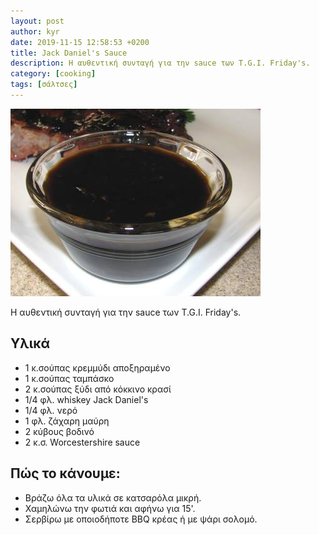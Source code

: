 ```yaml
---
layout: post
author: kyr
date: 2019-11-15 12:58:53 +0200
title: Jack Daniel's Sauce
description: Η αυθεντική συνταγή για την sauce των T.G.I. Friday's.
category: [cooking]
tags: [σάλτσες]
---
```


![jack sauce](/public/img/posts/jack_daniels_sauce.jpg)

Η αυθεντική συνταγή για την sauce των T.G.I. Friday's.

## Υλικά

* 1 κ.σούπας κρεμμύδι αποξηραμένο
* 1 κ.σούπας ταμπάσκο
* 2 κ.σούπας ξύδι από κόκκινο κρασί
* 1/4 φλ. whiskey Jack Daniel's
* 1/4 φλ. νερό
* 1 φλ. ζάχαρη μαύρη
* 2 κύβους βοδινό
* 2 κ.σ. Worcestershire sauce

## Πώς το κάνουμε:

* Βράζω όλα τα υλικά σε κατσαρόλα μικρή.
* Χαμηλώνω την φωτιά και αφήνω για 15'.
* Σερβίρω με οποιοδήποτε BBQ κρέας ή με ψάρι σολομό.
